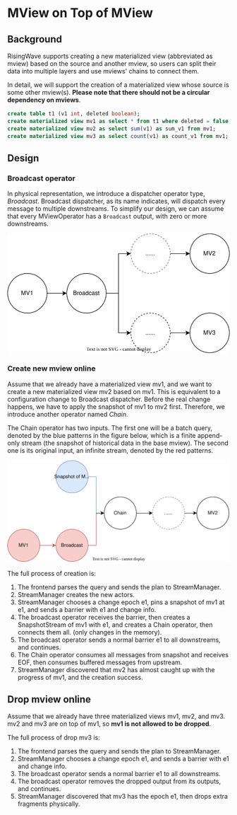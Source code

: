 # MView on Top of MView

## Background

RisingWave supports creating a new materialized view (abbreviated as mview) based on the source and another mview, so users can split their data into multiple layers and use mviews' chains to connect them.

In detail, we will support the creation of a materialized view whose source is some other mview(s). **Please note that there should not be a circular dependency on mviews**.

```sql
create table t1 (v1 int, deleted boolean);
create materialized view mv1 as select * from t1 where deleted = false;
create materialized view mv2 as select sum(v1) as sum_v1 from mv1;
create materialized view mv3 as select count(v1) as count_v1 from mv1;
```

## Design

### Broadcast operator

In physical representation, we introduce a dispatcher operator type, *Broadcast*. Broadcast dispatcher, as its name indicates, will dispatch every message to multiple downstreams. To simplify our design, we can assume that every MViewOperator has a `Broadcast` output, with zero or more downstreams.

![fig1](../images/mv-on-mv/mv-on-mv-01.svg)

### Create new mview online

Assume that we already have a materialized view mv1, and we want to create a new materialized view mv2 based on mv1. This is equivalent to a configuration change to Broadcast dispatcher. Before the real change happens, we have to apply the snapshot of mv1 to mv2 first. Therefore, we introduce another operator named *Chain*.

The Chain operator has two inputs. The first one will be a batch query, denoted by the blue patterns in the figure below, which is a finite append-only stream (the snapshot of historical data in the base mview). The second one is its original input, an infinite stream, denoted by the red patterns.

![fig2](../images/mv-on-mv/mv-on-mv-02.svg)

The full process of creation is:

1. The frontend parses the query and sends the plan to StreamManager.
2. StreamManager creates the new actors.
3. StreamManager chooses a change epoch e1, pins a snapshot of mv1 at e1, and sends a barrier with e1 and change info.
4. The broadcast operator receives the barrier, then creates a SnapshotStream of mv1 with e1, and creates a Chain operator, then connects them all. (only changes in the memory).
5. The broadcast operator sends a normal barrier e1 to all downstreams, and continues.
6. The Chain operator consumes all messages from snapshot and receives EOF, then consumes buffered messages from upstream.
7. StreamManager discovered that mv2 has almost caught up with the progress of mv1, and the creation success.

## Drop mview online

Assume that we already have three materialized views mv1, mv2, and mv3. mv2 and mv3 are on top of mv1, so **mv1 is not allowed to be dropped**.

The full process of drop mv3 is:

1. The frontend parses the query and sends the plan to StreamManager.
2. StreamManager chooses a change epoch e1, and sends a barrier with e1 and change info.
3. The broadcast operator sends a normal barrier e1 to all downstreams.
4. The broadcast operator removes the dropped output from its outputs, and continues.
5. StreamManager discovered that mv3 has the epoch e1, then drops extra fragments physically.
